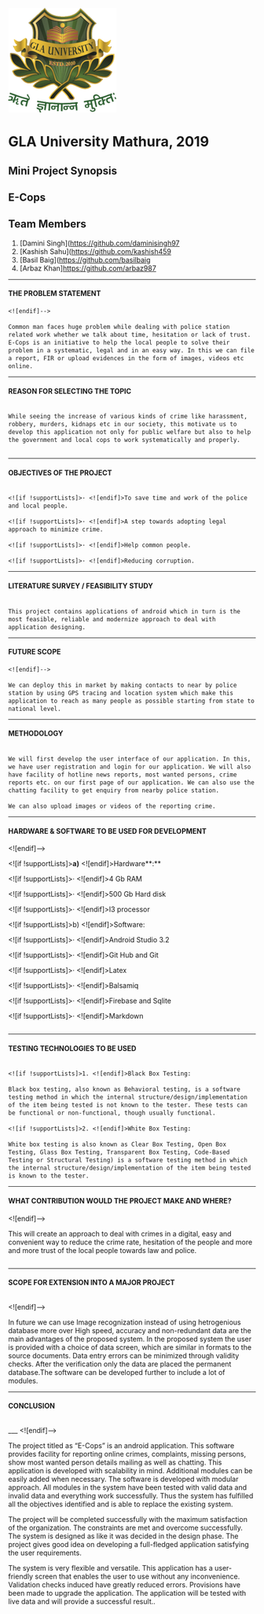 ﻿![gla university logo](./images/uni_logo.png)

# GLA University Mathura, 2019  

## Mini Project Synopsis  

## E-Cops

## Team Members  

1. [Damini Singh](https://github.com/daminisingh97
2. [Kashish Sahu](https://github.com/kashish459
3. [Basil Baig](https://github.com/basilbaig
4. [Arbaz Khan]https://github.com/arbaz987 

___  

#### THE PROBLEM STATEMENT

```
<![endif]-->

Common man faces huge problem while dealing with police station related work whether we talk about time, hesitation or lack of trust. E-Cops is an initiative to help the local people to solve their problem in a systematic, legal and in an easy way. In this we can file a report, FIR or upload evidences in the form of images, videos etc online.
```

___

#### REASON FOR SELECTING THE TOPIC

```<![endif]-->

While seeing the increase of various kinds of crime like harassment, robbery, murders, kidnaps etc in our society, this motivate us to develop this application not only for public welfare but also to help the government and local cops to work systematically and properly.
 
```

___

#### OBJECTIVES OF THE PROJECT

```<![endif]-->

<![if !supportLists]>· <![endif]>To save time and work of the police and local people.

<![if !supportLists]>· <![endif]>A step towards adopting legal approach to minimize crime.

<![if !supportLists]>· <![endif]>Help common people.

<![if !supportLists]>· <![endif]>Reducing corruption.

```

___

#### LITERATURE SURVEY / FEASIBILITY STUDY

```<![endif]-->

This project contains applications of android which in turn is the most feasible, reliable and modernize approach to deal with application designing.

```

___  

#### FUTURE SCOPE

```
<![endif]-->

We can deploy this in market by making contacts to near by police station by using GPS tracing and location system which make this application to reach as many people as possible starting from state to national level.
```

___  

#### METHODOLOGY

```<![endif]-->

We will first develop the user interface of our application. In this, we have user registration and login for our application. We will also have facility of hotline news reports, most wanted persons, crime reports etc. on our first page of our application. We can also use the chatting facility to get enquiry from nearby police station.

We can also upload images or videos of the reporting crime.

```

___  

#### HARDWARE & SOFTWARE TO BE USED FOR DEVELOPMENT
<![endif]-->

<![if !supportLists]>**a)** <![endif]>Hardware**:**

<![if !supportLists]>· <![endif]>4 Gb RAM

<![if !supportLists]>· <![endif]>500 Gb Hard disk

<![if !supportLists]>· <![endif]>I3 processor

<![if !supportLists]>b) <![endif]>Software:

<![if !supportLists]>· <![endif]>Android Studio 3.2

<![if !supportLists]>· <![endif]>Git Hub and Git

<![if !supportLists]>· <![endif]>Latex

<![if !supportLists]>· <![endif]>Balsamiq

<![if !supportLists]>· <![endif]>Firebase and Sqlite

<![if !supportLists]>· <![endif]>Markdown
```

```

___  

#### TESTING TECHNOLOGIES TO BE USED  

```<![endif]-->

<![if !supportLists]>1. <![endif]>Black Box Testing:

Black box testing, also known as Behavioral testing, is a software testing method in which the internal structure/design/implementation of the item being tested is not known to the tester. These tests can be functional or non-functional, though usually functional.

<![if !supportLists]>2. <![endif]>White Box Testing:

White box testing is also known as Clear Box Testing, Open Box Testing, Glass Box Testing, Transparent Box Testing, Code-Based Testing or Structural Testing) is a software testing method in which the internal structure/design/implementation of the item being tested is known to the tester.

```

___  

#### WHAT CONTRIBUTION WOULD THE PROJECT MAKE AND WHERE?
<![endif]-->

This will create an approach to deal with crimes in a digital, easy and convenient way to reduce the crime rate, hesitation of the people and more and more trust of the local people towards law and police.
```

```

___

#### SCOPE FOR EXTENSION INTO A MAJOR PROJECT

```

```
<![endif]-->

In future we can use Image recognization instead of using hetrogenious database more over High speed, accuracy and non-redundant data are the main advantages of the proposed system. In the proposed system the user is provided with a choice of data screen, which are similar in formats to the source documents. Data entry errors can be minimized through validity checks. After the verification only the data are placed the permanent database.The software can be developed further to include a lot of modules.
___

#### CONCLUSION

```

```

___  <![endif]-->

The project titled as “E-Cops” is an android application. This software provides facility for reporting online crimes, complaints, missing persons, show most wanted person details mailing as well as chatting. This application is developed with scalability in mind. Additional modules can be easily added when necessary. The software is developed with modular approach. All modules in the system have been tested with valid data and invalid data and everything work successfully. Thus the system has fulfilled all the objectives identified and is able to replace the existing system.

The project will be completed successfully with the maximum satisfaction of the organization. The constraints are met and overcome successfully. The system is designed as like it was decided in the design phase. The project gives good idea on developing a full-fledged application satisfying the user requirements.

The system is very flexible and versatile. This application has a user-friendly screen that enables the user to use without any inconvenience. Validation checks induced have greatly reduced errors. Provisions have been made to upgrade the application. The application will be tested with live data and will provide a successful result..

